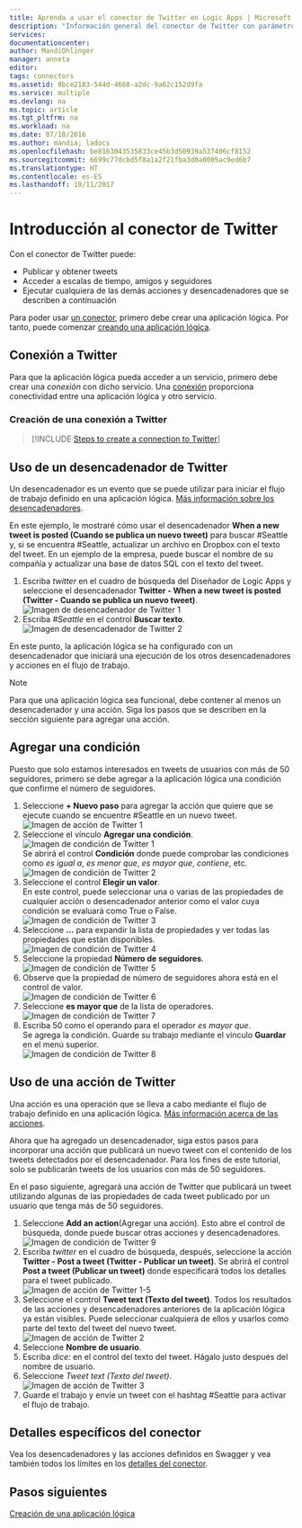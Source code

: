 ```yaml
---
title: Aprenda a usar el conector de Twitter en Logic Apps | Microsoft Docs
description: "Información general del conector de Twitter con parámetros de la API de REST"
services: 
documentationcenter: 
author: MandiOhlinger
manager: anneta
editor: 
tags: connectors
ms.assetid: 8bce2183-544d-4668-a2dc-9a62c152d9fa
ms.service: multiple
ms.devlang: na
ms.topic: article
ms.tgt_pltfrm: na
ms.workload: na
ms.date: 07/18/2016
ms.author: mandia; ladocs
ms.openlocfilehash: be8163043535833ce45b3d50939a537406cf8152
ms.sourcegitcommit: 6699c77dcbd5f8a1a2f21fba3d0a0005ac9ed6b7
ms.translationtype: HT
ms.contentlocale: es-ES
ms.lasthandoff: 10/11/2017
---
```

# <a name="get-started-with-the-twitter-connector"></a>Introducción al conector de Twitter
Con el conector de Twitter puede:

* Publicar y obtener tweets
* Acceder a escalas de tiempo, amigos y seguidores
* Ejecutar cualquiera de las demás acciones y desencadenadores que se describen a continuación  

Para poder usar [un conector](apis-list.md), primero debe crear una aplicación lógica. Por tanto, puede comenzar [creando una aplicación lógica](../logic-apps/logic-apps-create-a-logic-app.md).  

## <a name="connect-to-twitter"></a>Conexión a Twitter
Para que la aplicación lógica pueda acceder a un servicio, primero debe crear una *conexión* con dicho servicio. Una [conexión](connectors-overview.md) proporciona conectividad entre una aplicación lógica y otro servicio.  

### <a name="create-a-connection-to-twitter"></a>Creación de una conexión a Twitter
> [!INCLUDE [Steps to create a connection to Twitter](../../includes/connectors-create-api-twitter.md)]
> 
> 

## <a name="use-a-twitter-trigger"></a>Uso de un desencadenador de Twitter
Un desencadenador es un evento que se puede utilizar para iniciar el flujo de trabajo definido en una aplicación lógica. [Más información sobre los desencadenadores](../logic-apps/logic-apps-what-are-logic-apps.md#logic-app-concepts).

En este ejemplo, le mostraré cómo usar el desencadenador **When a new tweet is posted (Cuando se publica un nuevo tweet)** para buscar #Seattle y, si se encuentra #Seattle, actualizar un archivo en Dropbox con el texto del tweet. En un ejemplo de la empresa, puede buscar el nombre de su compañía y actualizar una base de datos SQL con el texto del tweet.

1. Escriba *twitter* en el cuadro de búsqueda del Diseñador de Logic Apps y seleccione el desencadenador **Twitter - When a new tweet is posted (Twitter - Cuando se publica un nuevo tweet)**.   
   ![Imagen de desencadenador de Twitter 1](./media/connectors-create-api-twitter/trigger-1.png)  
2. Escriba *#Seattle* en el control **Buscar texto**.  
   ![Imagen de desencadenador de Twitter 2](./media/connectors-create-api-twitter/trigger-2.png) 

En este punto, la aplicación lógica se ha configurado con un desencadenador que iniciará una ejecución de los otros desencadenadores y acciones en el flujo de trabajo. 

> [!NOTE]
> Para que una aplicación lógica sea funcional, debe contener al menos un desencadenador y una acción. Siga los pasos que se describen en la sección siguiente para agregar una acción.  
> 
> 

## <a name="add-a-condition"></a>Agregar una condición
Puesto que solo estamos interesados en tweets de usuarios con más de 50 seguidores, primero se debe agregar a la aplicación lógica una condición que confirme el número de seguidores.  

1. Seleccione **+ Nuevo paso** para agregar la acción que quiere que se ejecute cuando se encuentre #Seattle en un nuevo tweet.  
   ![Imagen de acción de Twitter 1](../../includes/media/connectors-create-api-twitter/action-1.png)  
2. Seleccione el vínculo **Agregar una condición**.  
   ![Imagen de condición de Twitter 1](../../includes/media/connectors-create-api-twitter/condition-1.png)   
   Se abrirá el control **Condición** donde puede comprobar las condiciones como *es igual a*, *es menor que*, *es mayor que*, *contiene*, etc.  
   ![Imagen de condición de Twitter 2](../../includes/media/connectors-create-api-twitter/condition-2.png)   
3. Seleccione el control **Elegir un valor**.  
   En este control, puede seleccionar una o varias de las propiedades de cualquier acción o desencadenador anterior como el valor cuya condición se evaluará como True o False.
   ![Imagen de condición de Twitter 3](../../includes/media/connectors-create-api-twitter/condition-3.png)   
4. Seleccione **…** para expandir la lista de propiedades y ver todas las propiedades que están disponibles.        
   ![Imagen de condición de Twitter 4](../../includes/media/connectors-create-api-twitter/condition-4.png)   
5. Seleccione la propiedad **Número de seguidores**.    
   ![Imagen de condición de Twitter 5](../../includes/media/connectors-create-api-twitter/condition-5.png)   
6. Observe que la propiedad de número de seguidores ahora está en el control de valor.    
   ![Imagen de condición de Twitter 6](../../includes/media/connectors-create-api-twitter/condition-6.png)   
7. Seleccione **es mayor que** de la lista de operadores.    
   ![Imagen de condición de Twitter 7](../../includes/media/connectors-create-api-twitter/condition-7.png)   
8. Escriba 50 como el operando para el operador *es mayor que*.  
   Se agrega la condición. Guarde su trabajo mediante el vínculo **Guardar** en el menú superior.    
   ![Imagen de condición de Twitter 8](../../includes/media/connectors-create-api-twitter/condition-8.png)   

## <a name="use-a-twitter-action"></a>Uso de una acción de Twitter
Una acción es una operación que se lleva a cabo mediante el flujo de trabajo definido en una aplicación lógica. [Más información acerca de las acciones](../logic-apps/logic-apps-what-are-logic-apps.md#logic-app-concepts).  

Ahora que ha agregado un desencadenador, siga estos pasos para incorporar una acción que publicará un nuevo tweet con el contenido de los tweets detectados por el desencadenador. Para los fines de este tutorial, solo se publicarán tweets de los usuarios con más de 50 seguidores.  

En el paso siguiente, agregará una acción de Twitter que publicará un tweet utilizando algunas de las propiedades de cada tweet publicado por un usuario que tenga más de 50 seguidores.  

1. Seleccione **Add an action**(Agregar una acción). Esto abre el control de búsqueda, donde puede buscar otras acciones y desencadenadores.  
   ![Imagen de condición de Twitter 9](../../includes/media/connectors-create-api-twitter/condition-9.png)   
2. Escriba *twitter* en el cuadro de búsqueda, después, seleccione la acción **Twitter - Post a tweet (Twitter - Publicar un tweet)**. Se abrirá el control **Post a tweet (Publicar un tweet)** donde especificará todos los detalles para el tweet publicado.      
   ![Imagen de acción de Twitter 1-5](../../includes/media/connectors-create-api-twitter/action-1-5.png)   
3. Seleccione el control **Tweet text (Texto del tweet)**. Todos los resultados de las acciones y desencadenadores anteriores de la aplicación lógica ya están visibles. Puede seleccionar cualquiera de ellos y usarlos como parte del texto del tweet del nuevo tweet.     
   ![Imagen de acción de Twitter 2](../../includes/media/connectors-create-api-twitter/action-2.png)   
4. Seleccione **Nombre de usuario**.   
5. Escriba *dice:* en el control del texto del tweet. Hágalo justo después del nombre de usuario.  
6. Seleccione *Tweet text (Texto del tweet)*.       
   ![Imagen de acción de Twitter 3](../../includes/media/connectors-create-api-twitter/action-3.png)   
7. Guarde el trabajo y envíe un tweet con el hashtag #Seattle para activar el flujo de trabajo.  


## <a name="connector-specific-details"></a>Detalles específicos del conector

Vea los desencadenadores y las acciones definidos en Swagger y vea también todos los límites en los [detalles del conector](/connectors/twitterconnector/). 

## <a name="next-steps"></a>Pasos siguientes
[Creación de una aplicación lógica](../logic-apps/logic-apps-create-a-logic-app.md)

